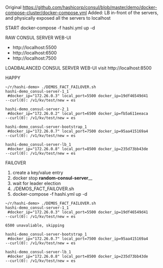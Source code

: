 Original https://github.com/hashicorp/consul/blob/master/demo/docker-compose-cluster/docker-compose.yml
Added: LB in-front of the servers, and physically exposed all the servers to localhost

START
docker-compose -f hashi.yml up -d

RAW CONSUL SERVER WEB-UI
- http://localhost:5500
- http://localhost:6500
- http://localhost:7500

LOADBALANCED CONSUL SERVER WEB-UI
visit http://localhost:8500

HAPPY
```
~/r/hashi-demo> ./DEMOS_FACT_FAILOVER.sh
hashi-demo_consul-server-1_1
 #docker_ip="172.26.0.3" local_port=5500 docker_ip=19df46549d41
--curl(0): /v1/kv/test/new = es

hashi-demo_consul-server-2_1
 #docker_ip="172.26.0.2" local_port=6500 docker_ip=fb5a611eeaca
--curl(0): /v1/kv/test/new = es

hashi-demo_consul-server-bootstrap_1
 #docker_ip="172.26.0.7" local_port=7500 docker_ip=95aa415169a4
--curl(0): /v1/kv/test/new = es

hashi-demo_consul-server-lb_1
 #docker_ip="172.26.0.8" local_port=8500 docker_ip=235d73bb43de
--curl(0): /v1/kv/test/new = es
```

FAILOVER
1. create a key/value entry
2. docker stop   __random-consul-server____
3. wait for leader election
4. ./DEMOS_FACT_FAILOVER.sh
5. docker-compose -f hashi.yml up -d

```
~/r/hashi-demo> ./DEMOS_FACT_FAILOVER.sh
hashi-demo_consul-server-1_1
 #docker_ip="172.26.0.3" local_port=5500 docker_ip=19df46549d41
--curl(0): /v1/kv/test/new = es

6500 unavaliable, skipping

hashi-demo_consul-server-bootstrap_1
 #docker_ip="172.26.0.7" local_port=7500 docker_ip=95aa415169a4
--curl(0): /v1/kv/test/new = es

hashi-demo_consul-server-lb_1
 #docker_ip="172.26.0.8" local_port=8500 docker_ip=235d73bb43de
--curl(0): /v1/kv/test/new = es
```
